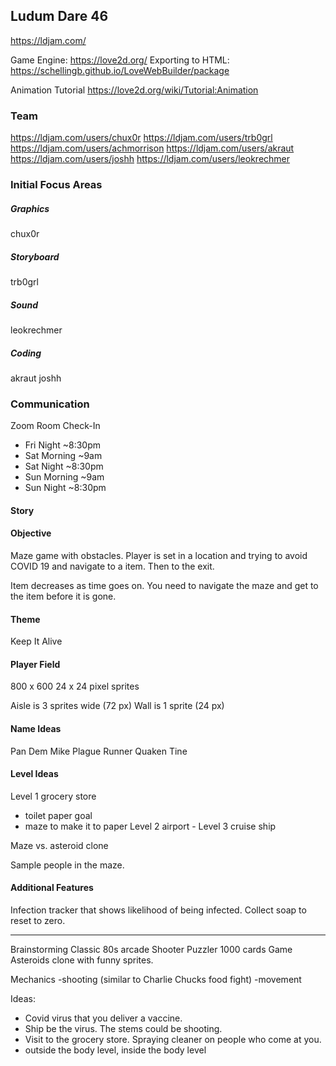 ## Ludum Dare 46
https://ldjam.com/

Game Engine: https://love2d.org/
Exporting to HTML:
https://schellingb.github.io/LoveWebBuilder/package


Animation Tutorial
https://love2d.org/wiki/Tutorial:Animation

### Team
https://ldjam.com/users/chux0r
https://ldjam.com/users/trb0grl
https://ldjam.com/users/achmorrison
https://ldjam.com/users/akraut
https://ldjam.com/users/joshh
https://ldjam.com/users/leokrechmer


### Initial Focus Areas
##### Graphics
chux0r

##### Storyboard
trb0grl

##### Sound
leokrechmer

##### Coding
akraut
joshh

### Communication
Zoom Room Check-In
- Fri Night ~8:30pm
- Sat Morning ~9am
- Sat Night ~8:30pm
- Sun Morning ~9am
- Sun Night ~8:30pm

#### Story

#### Objective
Maze game with obstacles. Player is set in a location and trying to avoid COVID 19 and navigate to a item. Then to the exit.

Item decreases as time goes on. You need to navigate the maze and get to the item before it is gone.

#### Theme
Keep It Alive


#### Player Field
800 x 600
24 x 24 pixel sprites

Aisle is 3 sprites wide (72 px)
Wall is 1 sprite (24 px)

#### Name Ideas
Pan Dem Mike
Plague Runner
Quaken Tine

#### Level Ideas
Level 1 grocery store
- toilet paper goal
- maze to make it to paper
Level 2 airport -
Level 3 cruise ship


Maze vs. asteroid clone

Sample people in the maze.

#### Additional Features
Infection tracker that shows likelihood of being infected. Collect soap to reset to zero.

-----------------------
Brainstorming
Classic 80s arcade
Shooter
Puzzler
1000 cards Game
Asteroids clone with funny sprites.

Mechanics
-shooting (similar to Charlie Chucks food fight)
-movement

Ideas:
- Covid virus that you deliver a vaccine.
- Ship be the virus. The stems could be shooting.
- Visit to the grocery store. Spraying cleaner on people who come at you.
- outside the body level, inside the body level
